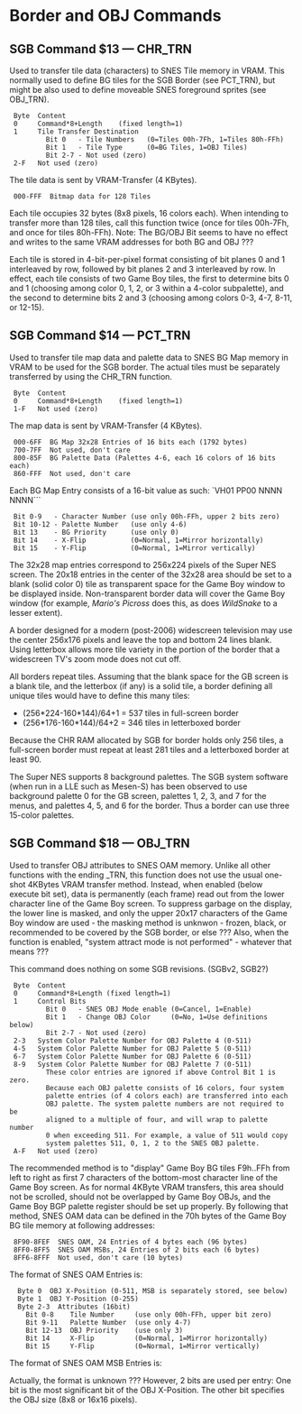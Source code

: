 # Border and OBJ Commands

## SGB Command $13 — CHR_TRN

Used to transfer tile data (characters) to SNES Tile memory in VRAM.
This normally used to define BG tiles for the SGB Border (see PCT_TRN),
but might be also used to define moveable SNES foreground sprites (see
OBJ_TRN).

```
 Byte  Content
 0     Command*8+Length    (fixed length=1)
 1     Tile Transfer Destination
         Bit 0   - Tile Numbers   (0=Tiles 00h-7Fh, 1=Tiles 80h-FFh)
         Bit 1   - Tile Type      (0=BG Tiles, 1=OBJ Tiles)
         Bit 2-7 - Not used (zero)
 2-F   Not used (zero)
```

The tile data is sent by VRAM-Transfer (4 KBytes).

```
 000-FFF  Bitmap data for 128 Tiles
```

Each tile occupies 32 bytes (8x8 pixels, 16 colors each). When intending
to transfer more than 128 tiles, call this function twice (once for
tiles 00h-7Fh, and once for tiles 80h-FFh). Note: The BG/OBJ Bit seems
to have no effect and writes to the same VRAM addresses for both BG and
OBJ ???

Each tile is stored in 4-bit-per-pixel format consisting of bit planes 0 and 1 interleaved by row, followed by bit planes 2 and 3 interleaved by row.
In effect, each tile consists of two Game Boy tiles, the first to determine bits 0 and 1 (choosing among color 0, 1, 2, or 3 within a 4-color subpalette), and the second to determine bits 2 and 3 (choosing among colors 0-3, 4-7, 8-11, or 12-15).

## SGB Command $14 — PCT_TRN

Used to transfer tile map data and palette data to SNES BG Map memory in
VRAM to be used for the SGB border. The actual tiles must be separately
transferred by using the CHR_TRN function.

```
 Byte  Content
 0     Command*8+Length    (fixed length=1)
 1-F   Not used (zero)
```

The map data is sent by VRAM-Transfer (4 KBytes).

```
 000-6FF  BG Map 32x28 Entries of 16 bits each (1792 bytes)
 700-7FF  Not used, don't care
 800-85F  BG Palette Data (Palettes 4-6, each 16 colors of 16 bits each)
 860-FFF  Not used, don't care
```

Each BG Map Entry consists of a 16-bit value as such:
`VH01 PP00 NNNN NNNN```

```
 Bit 0-9   - Character Number (use only 00h-FFh, upper 2 bits zero)
 Bit 10-12 - Palette Number   (use only 4-6)
 Bit 13    - BG Priority      (use only 0)
 Bit 14    - X-Flip           (0=Normal, 1=Mirror horizontally)
 Bit 15    - Y-Flip           (0=Normal, 1=Mirror vertically)
```

The 32x28 map entries correspond to 256x224 pixels of the Super NES
screen. The 20x18 entries in the center of the 32x28 area should be set
to a blank (solid color 0) tile as transparent space for the Game Boy
window to be displayed inside. Non-transparent border data will cover
the Game Boy window (for example, *Mario's Picross* does this, as does
*WildSnake* to a lesser extent).

A border designed for a modern (post-2006) widescreen television may use the center 256x176 pixels and leave the top and bottom 24 lines blank.
Using letterbox allows more tile variety in the portion of the border that a widescreen TV's zoom mode does not cut off.

All borders repeat tiles. Assuming that the blank space for the GB
screen is a blank tile, and the letterbox (if any) is a solid tile, a
border defining all unique tiles would have to define this many tiles:

-   (256\*224-160\*144)/64+1 = 537 tiles in full-screen border
-   (256\*176-160\*144)/64+2 = 346 tiles in letterboxed border

Because the CHR RAM allocated by SGB for border holds only 256 tiles, a full-screen border must repeat at least 281 tiles and a letterboxed border at least 90.

The Super NES supports 8 background palettes.
The SGB system software (when run in a LLE such as Mesen-S) has been observed to use background palette 0 for the GB screen, palettes 1, 2, 3, and 7 for the menus, and palettes 4, 5, and 6 for the border.
Thus a border can use three 15-color palettes.

## SGB Command $18 — OBJ_TRN

Used to transfer OBJ attributes to SNES OAM memory. Unlike all other
functions with the ending \_TRN, this function does not use the usual
one-shot 4KBytes VRAM transfer method. Instead, when enabled (below
execute bit set), data is permanently (each frame) read out from the
lower character line of the Game Boy screen. To suppress garbage on the
display, the lower line is masked, and only the upper 20x17 characters
of the Game Boy window are used - the masking method is unknwon - frozen,
black, or recommended to be covered by the SGB border, or else ??? Also,
when the function is enabled, "system attract mode is not performed" -
whatever that means ???

This command does nothing on some SGB revisions. (SGBv2, SGB2?)

```
 Byte  Content
 0     Command*8+Length (fixed length=1)
 1     Control Bits
         Bit 0   - SNES OBJ Mode enable (0=Cancel, 1=Enable)
         Bit 1   - Change OBJ Color     (0=No, 1=Use definitions below)
         Bit 2-7 - Not used (zero)
 2-3   System Color Palette Number for OBJ Palette 4 (0-511)
 4-5   System Color Palette Number for OBJ Palette 5 (0-511)
 6-7   System Color Palette Number for OBJ Palette 6 (0-511)
 8-9   System Color Palette Number for OBJ Palette 7 (0-511)
         These color entries are ignored if above Control Bit 1 is zero.
         Because each OBJ palette consists of 16 colors, four system
         palette entries (of 4 colors each) are transferred into each
         OBJ palette. The system palette numbers are not required to be
         aligned to a multiple of four, and will wrap to palette number
         0 when exceeding 511. For example, a value of 511 would copy
         system palettes 511, 0, 1, 2 to the SNES OBJ palette.
 A-F   Not used (zero)
```

The recommended method is to "display" Game Boy BG tiles F9h..FFh from
left to right as first 7 characters of the bottom-most character line of
the Game Boy screen. As for normal 4KByte VRAM transfers, this area
should not be scrolled, should not be overlapped by Game Boy OBJs, and
the Game Boy BGP palette register should be set up properly. By following
that method, SNES OAM data can be defined in the 70h bytes of the
Game Boy BG tile memory at following addresses:

```
 8F90-8FEF  SNES OAM, 24 Entries of 4 bytes each (96 bytes)
 8FF0-8FF5  SNES OAM MSBs, 24 Entries of 2 bits each (6 bytes)
 8FF6-8FFF  Not used, don't care (10 bytes)
```

The format of SNES OAM Entries is:

```
  Byte 0  OBJ X-Position (0-511, MSB is separately stored, see below)
  Byte 1  OBJ Y-Position (0-255)
  Byte 2-3  Attributes (16bit)
    Bit 0-8    Tile Number     (use only 00h-FFh, upper bit zero)
    Bit 9-11   Palette Number  (use only 4-7)
    Bit 12-13  OBJ Priority    (use only 3)
    Bit 14     X-Flip          (0=Normal, 1=Mirror horizontally)
    Bit 15     Y-Flip          (0=Normal, 1=Mirror vertically)
```

The format of SNES OAM MSB Entries is:

Actually, the format is unknown ??? However, 2 bits are used per entry:
One bit is the most significant bit of the OBJ X-Position.
The other bit specifies the OBJ size (8x8 or 16x16 pixels).
